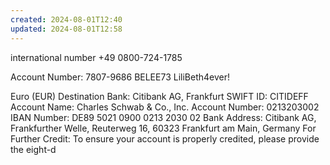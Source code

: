 ```yaml
---
created: 2024-08-01T12:40
updated: 2024-08-01T12:58
---
```

international number
+49 0800-724-1785

Account Number: 7807-9686
BELEE73
LiliBeth4ever! 

Euro (EUR) 
Destination Bank: Citibank AG, Frankfurt
SWIFT ID: CITIDEFF 
Account Name:  Charles Schwab & Co., Inc. 
Account Number: 0213203002
IBAN Number: DE89 5021 0900 0213 2030 02
Bank Address:  Citibank AG, Frankfurther Welle, Reuterweg 16, 60323 Frankfurt am Main, Germany
For Further Credit:  To ensure your account is properly credited, please provide the eight-d
